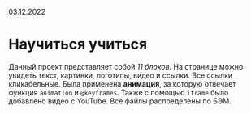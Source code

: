 03.12.2022
# Научиться учиться
Данный проект представляет собой *11 блоков*. На странице можно увидеть текст, картинки, логотипы, видео и ссылки. Все ссылки кликабельные.  Была применена **анимация**, за которую отвечает функция `animation` и `@keyframes`. Также с помощью `iframe` было добавлено видео с YouTube. Все файлы распределены по БЭМ.

